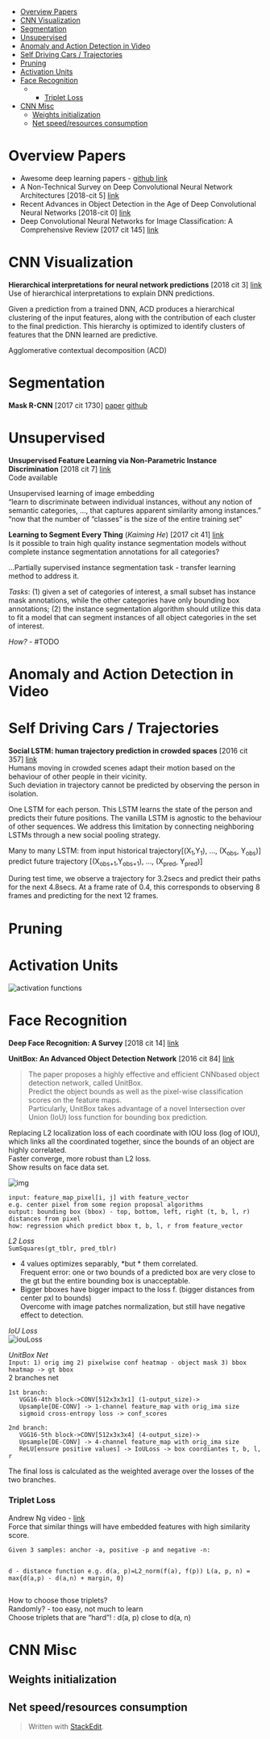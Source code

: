 <!DOCTYPE html>
<html>

<head>
  <meta charset="utf-8">
  <meta name="viewport" content="width=device-width, initial-scale=1.0">
  <title>Deep Learning</title>
  <link rel="stylesheet" href="https://stackedit.io/style.css" />
</head>

<body class="stackedit">
  <div class="stackedit__html"><p><div class="toc">
<ul>
<li><a href="#overview-papers">Overview Papers</a></li>
<li><a href="#cnn-visualization">CNN Visualization</a></li>
<li><a href="#segmentation">Segmentation</a></li>
<li><a href="#unsupervised">Unsupervised</a></li>
<li><a href="#anomaly-and-action-detection-in-video">Anomaly and Action Detection in Video</a></li>
<li><a href="#self-driving-cars--trajectories">Self Driving Cars / Trajectories</a></li>
<li><a href="#pruning">Pruning</a></li>
<li><a href="#activation-units">Activation Units</a></li>
<li><a href="#face-recognition">Face Recognition</a>
<ul>
<li>
<ul>
<li><a href="#triplet-loss">Triplet Loss</a></li>
</ul>
</li>
</ul>
</li>
<li><a href="#cnn-misc">CNN Misc</a>
<ul>
<li><a href="#weights-initialization">Weights initialization</a></li>
<li><a href="#net-speedresources-consumption">Net speed/resources consumption</a></li>
</ul>
</li>
</ul>
</div></p>
<h1 id="overview-papers">Overview Papers</h1>
<ul>
<li>Awesome deep learning papers  - <a href="%5Bhttps://github.com/terryum/awesome-deep-learning-papers%5D(https://github.com/terryum/awesome-deep-learning-papers)">github link</a></li>
<li>A Non-Technical Survey on Deep Convolutional Neural Network Architectures [2018-cit 5] <a href="%5Bhttps://arxiv.org/pdf/1803.02129.pdf%5D(https://arxiv.org/pdf/1803.02129.pdf)">link</a></li>
<li>Recent Advances in Object Detection in the Age of Deep Convolutional Neural Networks [2018-cit 0] <a href="https://arxiv.org/abs/1809.03193">link</a></li>
<li>Deep Convolutional Neural Networks for Image Classification: A Comprehensive Review [2017 cit 145] <a href="https://www.mitpressjournals.org/doi/pdf/10.1162/neco_a_00990">link</a></li>
</ul>
<h1 id="cnn-visualization">CNN Visualization</h1>
<p><strong>Hierarchical interpretations for neural network predictions</strong> [2018 cit 3] <a href="https://arxiv.org/pdf/1806.05337">link</a><br>
Use of hierarchical interpretations to explain DNN predictions.</p>
<p>Given a prediction from a trained DNN, ACD produces a hierarchical clustering of the input features, along with the contribution of each cluster to the final prediction. This hierarchy is optimized to identify clusters of features that the DNN learned are predictive.</p>
<p>Agglomerative contextual decomposition (ACD)</p>
<h1 id="segmentation">Segmentation</h1>
<p><strong>Mask R-CNN</strong> [2017 cit 1730] <a href="https://arxiv.org/pdf/1703.06870.pdf">paper</a> <a href="https://github.com/matterport/Mask_RCNN">github</a></p>
<h1 id="unsupervised">Unsupervised</h1>
<p><strong>Unsupervised Feature Learning via Non-Parametric Instance Discrimination</strong> [2018 cit 7] <a href="https://arxiv.org/pdf/1805.01978.pdf">link</a><br>
Code available</p>
<p>Unsupervised learning of image embedding<br>
“learn to discriminate between individual instances, without any notion of semantic categories, …, that captures apparent similarity among instances.”<br>
“now that the number of “classes” is the size of the entire training set”</p>
<p><strong>Learning to Segment Every Thing</strong> (<em>Kaiming He</em>) [2017 cit 41] <a href="https://arxiv.org/pdf/1711.10370.pdf">link</a><br>
Is it possible to train high quality instance segmentation models without complete instance segmentation annotations for all categories?</p>
<p>…Partially supervised instance segmentation task - transfer learning method to address it.</p>
<p><em>Tasks</em>: (1) given a set of categories of interest, a small subset has instance mask annotations, while the other categories have only bounding box annotations; (2) the instance segmentation algorithm should utilize this data to fit a model that can segment instances of all object categories in the set of interest.</p>
<p><em>How?</em> - #TODO</p>
<h1 id="anomaly-and-action-detection-in-video">Anomaly and Action Detection in Video</h1>
<h1 id="self-driving-cars--trajectories">Self Driving Cars / Trajectories</h1>
<p><strong>Social LSTM: human trajectory prediction in crowded spaces</strong> [2016 cit 357] <a href="http://cvgl.stanford.edu/papers/CVPR16_Social_LSTM.pdf">link</a><br>
Humans moving in crowded scenes adapt their motion based on the behaviour of other people in their vicinity.<br>
Such deviation in trajectory cannot be predicted by observing the person in isolation.</p>
<p>One LSTM for each person. This LSTM learns the state of the person and predicts their future positions. The vanilla LSTM is agnostic to the behaviour of other sequences. We address this limitation by connecting neighboring LSTMs through a new social pooling strategy.</p>
<p>Many to many LSTM: from input historical trajectory[(X<sub>1</sub>,Y<sub>1</sub>), …, (X<sub>obs</sub>, Y<sub>obs</sub>)] predict future  trajectory [(X<sub>obs+1</sub>,Y<sub>obs+1</sub>), …, (X<sub>pred</sub>, Y<sub>pred</sub>)]</p>
<p>During test time, we observe a trajectory for 3.2secs and predict their paths for the next 4.8secs. At a frame rate of 0.4, this corresponds to observing 8 frames and predicting for the next 12 frames.</p>
<h1 id="pruning">Pruning</h1>
<h1 id="activation-units">Activation Units</h1>
<p><img src="https://www.dropbox.com/s/qzuznr1ukcw8y0s/activations.jpg?raw=1" alt="activation functions"></p>
<h1 id="face-recognition">Face Recognition</h1>
<p><strong>Deep Face Recognition: A Survey</strong> [2018 cit 14] <a href="https://arxiv.org/pdf/1804.06655.pdf">link</a></p>
<p><strong>UnitBox: An Advanced Object Detection Network</strong> [2016 cit 84] <a href="https://arxiv.org/pdf/1608.01471.pdf">link</a></p>
<blockquote>
<p>The paper proposes a highly effective and efficient CNNbased object detection network, called UnitBox.<br>
Predict the object bounds as well as the pixel-wise classification scores on the feature maps.<br>
Particularly, UnitBox takes advantage of a novel Intersection over Union (IoU) loss function for bounding box prediction.</p>
</blockquote>
<p>Replacing L2 localization loss of each coordinate with IOU loss (log of IOU), which links all the coordinated together, since the bounds of an object are highly correlated.<br>
Faster converge, more robust than L2 loss.<br>
Show results on face data set.</p>
<p><img src="https://www.dropbox.com/s/feb0k0b64f7y9y0/l2_iou_loss.jpg?raw=1" alt="img"></p>
<pre><code>input: feature_map_pixel[i, j] with feature_vector
e.g. center pixel from some region proposal algorithms 
output: bounding box (bbox) - top, bottom, left, right (t, b, l, r) distances from pixel
how: regression which predict bbox t, b, l, r from feature_vector
</code></pre>
<p><em>L2 Loss</em><br>
<code>SumSquares(gt_tblr, pred_tblr)</code></p>
<ul>
<li>4 values optimizes separably, *but * them correlated.<br>
Frequent error: one or two bounds of a predicted box are very close to the gt but the entire bounding box is unacceptable.</li>
<li>Bigger bboxes have bigger impact to the loss f. (bigger distances from center pxl to bounds)<br>
Overcome with image patches  normalization, but still have negative effect to detection.</li>
</ul>
<p><em>IoU Loss</em><br>
<img src="https://www.dropbox.com/s/ekpmpqipx2lh12d/IoULossAlgo.jpg?raw=1" alt="iouLoss"></p>
<p><em>UnitBox Net</em><br>
<code>Input: 1) orig img 2) pixelwise conf heatmap - object mask 3) bbox heatmap -&gt; gt bbox</code><br>
2 branches net</p>
<pre><code>1st branch: 
   VGG16-4th block-&gt;CONV[512x3x3x1] (1-output_size)-&gt; 
   Upsample[DE-CONV] -&gt; 1-channel feature_map with orig_ima size
   sigmoid cross-entropy loss -&gt; conf_scores
</code></pre>
<pre><code>2nd branch: 
   VGG16-5th block-&gt;CONV[512x3x3x4] (4-output_size)-&gt; 
   Upsample[DE-CONV] -&gt; 4-channel feature_map with orig_ima size
   ReLU[ensure positive values] -&gt; IoULoss -&gt; box coordiantes t, b, l, r 
</code></pre>
<p>The final loss is calculated as the weighted average over the losses of the two branches.</p>
<h3 id="triplet-loss">Triplet Loss</h3>
<p>Andrew Ng video - <a href="https://www.coursera.org/learn/convolutional-neural-networks/lecture/HuUtN/triplet-loss">link</a><br>
Force that similar things will have embedded features with high similarity score.</p>
<pre><code>Given 3 samples: anchor -a, positive -p and negative -n:

   d - distance function e.g. d(a, p)=L2_norm(f(a), f(p))
   L(a, p, n) = max{d(a,p) - d(a,n) + margin, 0}
</code></pre>
<p>How to choose those triplets?<br>
Randomly? - too easy, not much to learn<br>
Choose triplets that are “hard”! : d(a, p) close to d(a, n)</p>
<h1 id="cnn-misc">CNN Misc</h1>
<h2 id="weights-initialization">Weights initialization</h2>
<h2 id="net-speedresources-consumption">Net speed/resources consumption</h2>
<blockquote>
<p>Written with <a href="https://stackedit.io/">StackEdit</a>.</p>
</blockquote>
</div>
</body>

</html>

